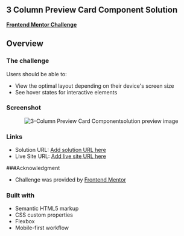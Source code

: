   <h2>3 Column Preview Card Component Solution</h2>
  <p>
    <a href="https://www.frontendmentor.io/challenges/3column-preview-card-component-pH92eAR2-" target="_blank"><strong>Frontend Mentor Challenge</strong></a>
  </p>

## Overview

### The challenge

Users should be able to:

- View the optimal layout depending on their device's screen size
- See hover states for interactive elements

### Screenshot

<div align='center'>
<img src='./design/3-column-preview-card-component-solution' alt='3-Column Preview Card Componentsolution preview image'>
</div>

### Links

- Solution URL: [Add solution URL here](https://your-solution-url.com)
- Live Site URL: [Add live site URL here](https://your-live-site-url.com)

###Acknowledgment

- Challenge was provided by [Frontend Mentor](https://www.frontendmentor.io)

### Built with

- Semantic HTML5 markup
- CSS custom properties
- Flexbox
- Mobile-first workflow
